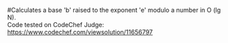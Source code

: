 #Calculates a base 'b' raised to the exponent 'e' modulo a number in O (lg N).  
Code tested on CodeChef Judge: https://www.codechef.com/viewsolution/11656797
